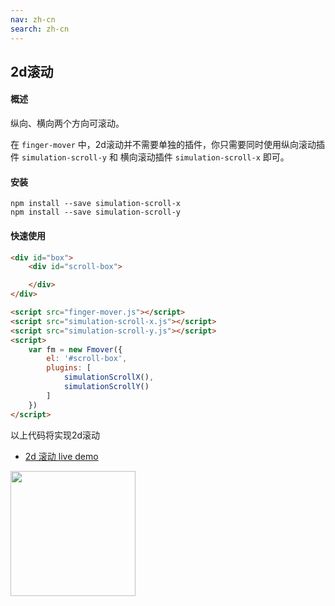 ```yaml
---
nav: zh-cn
search: zh-cn
---
```


## 2d滚动

#### 概述

纵向、横向两个方向可滚动。

在 `finger-mover` 中，2d滚动并不需要单独的插件，你只需要同时使用纵向滚动插件 `simulation-scroll-y` 和 横向滚动插件 `simulation-scroll-x` 即可。

#### 安装

```
npm install --save simulation-scroll-x
npm install --save simulation-scroll-y
```

#### 快速使用

```html
<div id="box">
    <div id="scroll-box">

    </div>
</div>

<script src="finger-mover.js"></script>
<script src="simulation-scroll-x.js"></script>
<script src="simulation-scroll-y.js"></script>
<script>
    var fm = new Fmover({
        el: '#scroll-box',
        plugins: [
            simulationScrollX(),
            simulationScrollY()
        ]
    })
</script>
```

以上代码将实现2d滚动

* <a href="https://fmover.hcysun.me/example/demo/2d-scroll-demo.html" target="_blank">2d 滚动 live demo</a>

<img src="../asset/qrcode/2d-scroll-demo.png" width="200"/>



